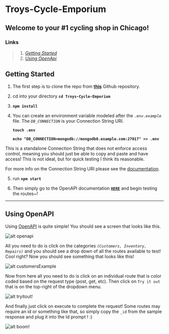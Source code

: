 # Troys-Cycle-Emporium

## Welcome to your #1 cycling shop in Chicago!

### Links
> 1.  *[Getting Started](#getting-started)*
> 2. *[Using OpenApi](#using-openapi)*
## **Getting Started**

1. The first step is to clone the repo from **[this](https://github.com/TroyD9241/Troys-Cycle-Emporium)** Github repository.

2. cd into your directory **`cd Troys-Cycle-Emporium`**

3. **`npm install`**

4. You can create an environment variable modeled after the *`.env.example`* file. The *`DB_CONNECTION`* is your Connection String URI.

   **`touch .env`**

   **`echo "DB_CONNECTION=mongodb://mongodb0.example.com:27017" >> .env`**

This is a standalone Connection String that does not enforce access control, meaning you should just be able to copy and paste and have access! This is not ideal, but for quick testing I think its reasonable.

For more info on the Connection String URI please see the [documentation](https://docs.mongodb.com/manual/reference/connection-string/).

5. run **`npm start`**

6. Then simply go to the OpenAPI documentation [**`HERE`**](http://localhost:3000/api-docs/) and begin testing the routes~!

-----

## Using OpenAPI

Using [OpenAPI](http://localhost:3000/api-docs/) is quite simple! You should see a screen that looks like this.

![alt openapi](https://i.ibb.co/VTwk5qN/openapi.png)

All you need to do is click on the categories *`(Customers, Inventory, Repairs)`* and you should see a drop down of all the routes available to test! Cool right? Now you should see something that looks like this!

![alt customersExample](https://i.ibb.co/LpVwPzs/customers.png)

Now from here all you need to do is click on an individual route that is color coded based on the request type (post, get, etc). Then click on `Try it out` that is on the top-right of the dropdown menu.

![alt tryitout!](https://i.ibb.co/bRwB6k7/tryitout.png)

And finally just click on execute to complete the request! Some routes may require an id or something like that, so simply copy the `_id` from the sample response and plug it into the Id prompt ! :)

![alt boom!](https://i.ibb.co/m9Jk8bd/boom.png)
